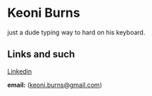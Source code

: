 <h1> 
  Keoni Burns
</h1>
just a dude typing way to hard on his keyboard.


## Links and such
[Linkedin](https://www.linkedin.com/in/keoniburns98)

<b>email:</b> (keoni.burns@gmail.com)
